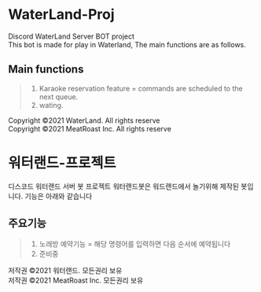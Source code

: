 # WaterLand-Proj
Discord WaterLand Server BOT project    
This bot is made for play in Waterland, The main functions are as follows.  
## Main functions
>1. Karaoke reservation feature = commands are scheduled to the next queue.   
>2. wating.   

Copyright ©2021 WaterLand. All rights reserve   
Copyright ©2021 MeatRoast Inc. All rights reserve   

# 워터랜드-프로젝트   
디스코드 워터랜드 서버 봇 프로젝트
워터랜드봇은 워드랜드에서 놀기위해 제작된 봇입니다. 기능은 아래와 같습니다

## 주요기능
>1. 노래방 예약기능 = 해당 명령어를 입력하면 다음 순서에 예약됩니다   
>2. 준비중   

저작권 ©2021 워터랜드. 모든권리 보유   
저작권 ©2021 MeatRoast Inc. 모든권리 보유   
